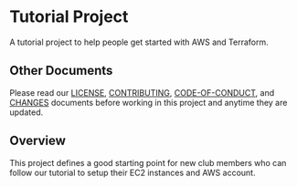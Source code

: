 # Tutorial Project
A tutorial project to help people get started with AWS and Terraform.

## Other Documents
Please read our [LICENSE][lice], [CONTRIBUTING][cont], [CODE-OF-CONDUCT][code],
and [CHANGES][chge] documents before working in this project and anytime they
are updated.

## Overview
This project defines a good starting point for new club members who can follow
our tutorial to setup their EC2 instances and AWS account.

[chge]: ./CHANGES.md
[code]: ./CODE-OF-CONDUCT.md
[cont]: ./CONTRIBUTING.md
[lice]: ./LICENSE.md
